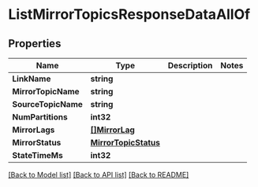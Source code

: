 # ListMirrorTopicsResponseDataAllOf

## Properties

Name | Type | Description | Notes
------------ | ------------- | ------------- | -------------
**LinkName** | **string** |  | 
**MirrorTopicName** | **string** |  | 
**SourceTopicName** | **string** |  | 
**NumPartitions** | **int32** |  | 
**MirrorLags** | [**[]MirrorLag**](MirrorLag.md) |  | 
**MirrorStatus** | [**MirrorTopicStatus**](MirrorTopicStatus.md) |  | 
**StateTimeMs** | **int32** |  | 

[[Back to Model list]](../README.md#documentation-for-models) [[Back to API list]](../README.md#documentation-for-api-endpoints) [[Back to README]](../README.md)


